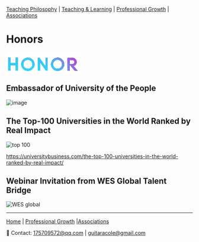 [Teaching Philosophy](./philosophya.md) | [Teaching & Learning](./teachingandlearning1.md) | [Professional Growth](./professional.md) | [Associations](./associations.md)

# Honors

<img src="honor s.gif" align="center"/>

## Embassador of University of the People

![image](https://user-images.githubusercontent.com/109213222/179457628-19fd231c-8c28-48d9-96fa-a7f133c26364.png)

## The Top-100 Universities in the World Ranked by Real Impact

![top 100](https://user-images.githubusercontent.com/109213222/184063342-51da60a8-5bda-48d6-8528-e6918369929e.JPG)

<https://universitybusiness.com/the-top-100-universities-in-the-world-ranked-by-real-impact/>

## Webinar Invitation from WES Global Talent Bridge

![WES global](https://user-images.githubusercontent.com/109213222/185920913-5df7c463-cf0d-4f89-97a5-edae348767d1.JPG)

---

 [Home](./README.md) | [Professional Growth](./professional.md) |[Associations](./associations.md)

 📧 Contact:
<175709572@qq.com> | <guitaracole@gmail.com>
